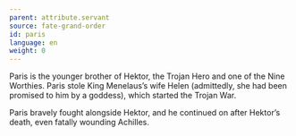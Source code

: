 ```yaml
---
parent: attribute.servant
source: fate-grand-order
id: paris
language: en
weight: 0
---
```


Paris is the younger brother of Hektor, the Trojan Hero and one of the Nine Worthies. Paris stole King Menelaus’s wife Helen (admittedly, she had been promised to him by a goddess), which started the Trojan War.

Paris bravely fought alongside Hektor, and he continued on after Hektor’s death, even fatally wounding Achilles.
